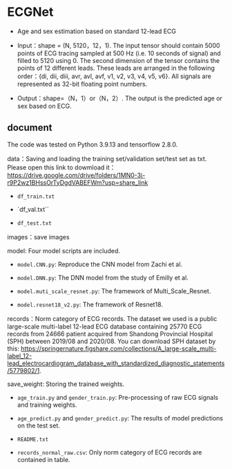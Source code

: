 # ECGNet
- Age and sex estimation based on standard 12-lead ECG



- Input：shape = (N, 5120，12，1). The input tensor should contain 5000 points of ECG tracing sampled at 500 Hz (i.e. 10 seconds of signal) and filled to 5120 using 0.
The second dimension of the tensor contains the points of 12 different leads. These leads are arranged in the following order：{di, dii, diii, avr, avl, avf, v1, v2, v3, v4, v5, v6}.
All signals are represented as 32-bit floating point numbers.
- Output：shape=（N，1）or（N，2）. The output is the predicted age or sex based on ECG.

## document

The code was tested on Python 3.9.13 and tensorflow 2.8.0.


data：Saving and loading the training set/validation set/test set as txt.
Please open this link to dowmload it：https://drive.google.com/drive/folders/1MN0-3j-r9P2wz1BHssOrTyDgdVABEFWm?usp=share_link

- ``df_train.txt``

- `df_val.txt``

- ``df_test.txt``


images：save images


model: Four model scripts are included.

- ``model.CNN.py``: Reproduce the CNN model from Zachi et al.

- ``model.DNN.py``: The DNN model from the study of Emilly et al.

- ``model.muti_scale_resnet.py``: The framework of Multi_Scale_Resnet.

- ``model.resnet18_v2.py``: The framework of Resnet18.


records：Norm category of ECG records. 
The dataset we used is a public large-scale multi-label 12-lead ECG database containing 25770 ECG records from 24666 patient acquired from Shandong Provincial Hospital (SPH) between 2019/08 and 2020/08.
You can download SPH dataset by this: https://springernature.figshare.com/collections/A_large-scale_multi-label_12-lead_electrocardiogram_database_with_standardized_diagnostic_statements/5779802/1.

save_weight: Storing the trained weights.


- ``age_train.py`` and ``gender_train.py``: Pre-processing of raw ECG signals and training weights.

- ``age_predict.py`` and ``gender_predict.py``: The results of model predictions on the test set.

- ``README.txt``

- ``records_normal_raw.csv``: Only norm category of ECG records are contained in table.
